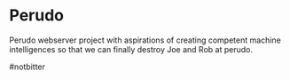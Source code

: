 # Perudo

Perudo webserver project with aspirations of creating competent machine intelligences so that we can finally destroy Joe and Rob at perudo.

\#notbitter

